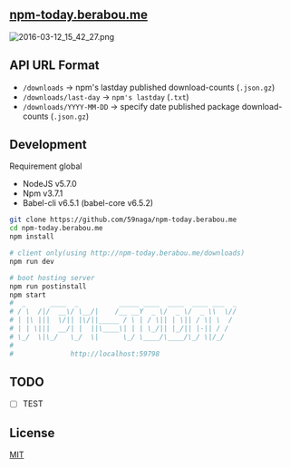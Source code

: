 [npm-today.berabou.me](http://npm-today.berabou.me/)
---

![2016-03-12_15_42_27.png](https://qiita-image-store.s3.amazonaws.com/0/28576/bc58eb20-c009-8ca8-985c-08468520169f.png)

API URL Format
---
* `/downloads` -> npm's lastday published download-counts (`.json.gz`)
* `/downloads/last-day` -> `npm's lastday` (`.txt`)
* `/downloads/YYYY-MM-DD` -> specify date published package download-counts (`.json.gz`)

Development
---
Requirement global
* NodeJS v5.7.0
* Npm v3.7.1
* Babel-cli v6.5.1 (babel-core v6.5.2)

```bash
git clone https://github.com/59naga/npm-today.berabou.me
cd npm-today.berabou.me
npm install

# client only(using http://npm-today.berabou.me/downloads)
npm run dev

# boot hosting server
npm run postinstall
npm start
#  _      ____  _          _____ ____  ____  ____ ___  _
# / \  /|/  __\/ \__/|    /__ __Y  _ \/  _ \/  _ \\  \//
# | |\ |||  \/|| |\/||_____ / \ | / \|| | \|| / \| \  /
# | | \|||  __/| |  ||\____\| | | \_/|| |_/|| |-|| / /
# \_/  \|\_/   \_/  \|      \_/ \____/\____/\_/ \|/_/
#
#              http://localhost:59798

```

TODO
---
- [ ] TEST

License
---
[MIT](http://59naga.mit-license.org/)
